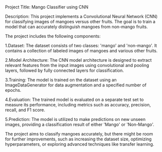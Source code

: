 Project Title: Mango Classifier using CNN

Description:
This project implements a Convolutional Neural Network (CNN) for classifying images of mangoes versus other fruits. The goal is to train a model that can accurately distinguish mangoes from non-mango fruits.

The project includes the following components:

1.Dataset: The dataset consists of two classes: 'mango' and 'non-mango'. It contains a collection of labeled images of mangoes and various other fruits.

2.Model Architecture: The CNN model architecture is designed to extract relevant features from the input images using convolutional and pooling layers, followed by fully connected layers for classification.

3.Training: The model is trained on the dataset using an ImageDataGenerator for data augmentation and a specified number of epochs.

4.Evaluation: The trained model is evaluated on a separate test set to measure its performance, including metrics such as accuracy, precision, recall, and F1 score.

5.Prediction: The model is utilized to make predictions on new unseen images, providing a classification result of either 'Mango' or 'Non-Mango'.

The project aims to classify mangoes accurately, but there might be room for further improvements, such as increasing the dataset size, optimizing hyperparameters, or exploring advanced techniques like transfer learning.
